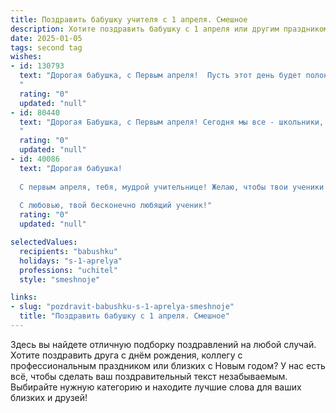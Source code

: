 ```yaml
---
title: Поздравить бабушку учителя с 1 апреля. Смешное
description: Хотите поздравить бабушку с 1 апреля или другим праздником? Наш ИИ создаст незабываемое поздравление, а вы обязательно выделитесь среди других.  
date: 2025-01-05
tags: second tag
wishes:
- id: 130793
  text: "Дорогая бабушка, с Первым апреля!  Пусть этот день будет полон таких же веселых и неожиданных сюрпризов, как ваши школьные уроки!  Надеюсь,  никаких двойной работы и контрольных вам сегодня не предвидится!  Будьте здоровы и всегда оставайтесь такой же жизнерадостной и озорной, как первоапрельская шутка!
  "
  rating: "0"
  updated: "null"
- id: 80440
  text: "Дорогая Бабушка, с Первым апреля! Сегодня мы все - школьники, даже самые взрослые, и ты, как настоящий учитель, должна быть готова к любым шуткам и розыгрышам! Пусть этот день будет полон веселья и смеха, а ученики (то есть мы) будут послушными и внимательными (ну, хотя бы сегодня!). 😊
  "
  rating: "0"
  updated: "null"
- id: 40086
  text: "Дорогая бабушка!
  
  С первым апреля, тебя, мудрой учительнице! Желаю, чтобы твои ученики всегда приходили с домашкой в руках, а не с пустыми карманами! Пусть каждый день будет полон смеха и веселья, а так же — удачи в поиске тех, кто «забыл» свой тест на контрольной! Пусть в жизни будет больше шуток, чем задач, а если задачи уж и будут, чтобы они решались так же легко, как ты справляешься с нашими проделками!
  
  С любовью, твой бесконечно любящий ученик!"
  rating: "0"
  updated: "null"

selectedValues:
  recipients: "babushku"
  holidays: "s-1-aprelya"
  professions: "uchitel"
  style: "smeshnoje"

links:
- slug: "pozdravit-babushku-s-1-aprelya-smeshnoje"
  title: "Поздравить бабушку с 1 апреля. Смешное"
---
```


Здесь вы найдете отличную подборку поздравлений на любой случай.
Хотите поздравить друга с днём рождения, коллегу с профессиональным праздником или близких с Новым годом? У нас есть всё, чтобы сделать ваш поздравительный текст незабываемым. Выбирайте нужную категорию и находите лучшие слова для ваших близких и друзей!
